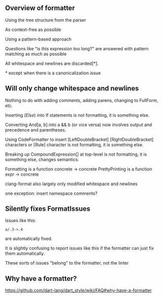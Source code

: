 
## Overview of formatter

Using the tree structure from the parser

As context-free as possible

Using a pattern-based approach

Questions like "is this expression too long?" are answered with pattern matching as much as possible


All whitespace and newlines are discarded[\*].

\* except when there is a canonicalization issue






## Will only change whitespace and newlines

Nothing to do with adding comments, adding parens, changing to FullForm, etc.

Inserting (*Else*) into If statements is not formatting, it is something else.

Converting And[a, b] into a && b (or vice versa) now involves output and precedence and parentheses.

Using CodeFormatter to insert \[LeftDoubleBracket] \[RightDoubleBracket] characters or \[Rule] character is not formatting, it is something else.

Breaking up CompoundExpression[] at top-level is not formatting, it is something else, changes semantics.


Formatting is a function concrete -> concrete
PrettyPrinting is a function expr -> concrete


clang-format also largely only modified whitespace and newlines

one exception: insert namespace comments?




## Silently fixes FormatIssues

Issues like this:

```
a/.3->.4
```

are automatically fixed.

It is slightly confusing to report issues like this if the formatter can just fix them automatically.

These sorts of issues "belong" to the formatter, not the linter




## Why have a formatter?

https://github.com/dart-lang/dart_style/wiki/FAQ#why-have-a-formatter


